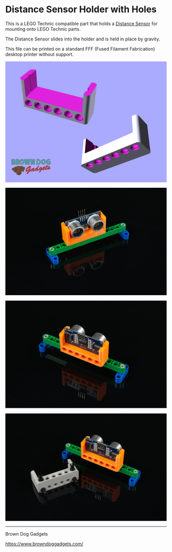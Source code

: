 # Distance Sensor Holder with Holes

This is a LEGO Technic compatible part that holds a [Distance Sensor](https://www.browndoggadgets.com/products/distance-sensor) for mounting onto LEGO Technic parts.

The Distance Sensor slides into the holder and is held in place by gravity.

This file can be printed on a standard FFF (Fused Filament Fabrication) desktop printer without support.

![](Images/Distance-Sensor-Holder-with-Holes.png)

![](Images/Distance-Sensor-Holder-with-Holes-3936.jpg)

![](Images/Distance-Sensor-Holder-with-Holes-3937.jpg)

![](Images/Distance-Sensor-Holder-with-Holes-3938.jpg)


---

Brown Dog Gadgets

https://www.browndoggadgets.com/
